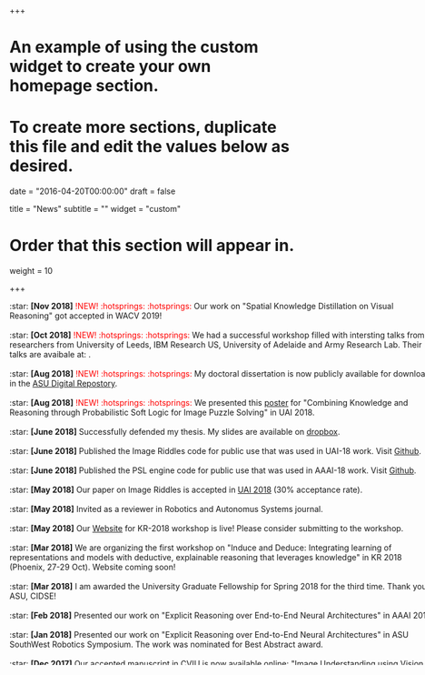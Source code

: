 +++
# An example of using the custom widget to create your own homepage section.
# To create more sections, duplicate this file and edit the values below as desired.

date = "2016-04-20T00:00:00"
draft = false

title = "News"
subtitle = ""
widget = "custom"

# Order that this section will appear in.
weight = 10

+++
<script>
    (function($){
        $(window).on("load",function(){
            $("body").mCustomScrollbar({
				theme:"inset-dark",
				scrollInertia:300,
				mouseWheel:{ enable: true }
            });
        });
    })(jQuery);
</script>

<div class="mCustomScrollbar" data-mcs-theme="inset-dark" style="height:640px;width:750px;font:25px/30px;font-face: Inherit; overflow:auto;">
:star: <span style="font-weight: bold;">[Nov 2018]</span>  <span style="color:red;"> !NEW! :hotsprings: :hotsprings:</span> Our work on "Spatial Knowledge Distillation on Visual Reasoning" got accepted in WACV 2019!
<br/><br/>
:star: <span style="font-weight: bold;">[Oct 2018]</span>  <span style="color:red;"> !NEW! :hotsprings: :hotsprings:</span> We had a successful workshop filled with intersting talks from researchers from University of Leeds, IBM Research US, University of Adelaide and Army Research Lab. Their
talks are avaibale at: <a href="https://sites.google.com/view/r2k2018/schedule"></a>.
<br/><br/>
:star: <span style="font-weight: bold;">[Aug 2018]</span>  <span style="color:red;"> !NEW! :hotsprings: :hotsprings:</span> My doctoral dissertation is now publicly available for download in the <a href="https://repository.asu.edu/items/50115">ASU Digital Repostory</a>.
<br/><br/>
:star: <span style="font-weight: bold;">[Aug 2018]</span>  <span style="color:red;"> !NEW! :hotsprings: :hotsprings:</span> We presented this <a href="https://drive.google.com/file/d/1ZwNZDw656IHWb4FLb0pcDltn9rrTHZlg/view?usp=sharing">poster</a> for "Combining Knowledge and Reasoning through Probabilistic Soft Logic for Image Puzzle Solving" in UAI 2018.
<br/><br/>
:star: <span style="font-weight: bold;">[June 2018]</span>  Successfully defended my thesis. My slides are available on <a href="https://www.dropbox.com/s/xzkr2c7r95wgkpq/PhDDefenseTalk2018.pdf?dl=0">dropbox</a>.
<br/><br/>
:star: <span style="font-weight: bold;">[June 2018]</span> Published the Image Riddles code for public use that was used in UAI-18 work. Visit <a href="https://github.com/adityaSomak/ImageRiddleSolving">Github</a>.
<br/><br/>
:star: <span style="font-weight: bold;">[June 2018]</span> Published the PSL engine code for public use that was used in AAAI-18 work. Visit <a href="https://github.com/adityaSomak/PSLQA">Github</a>.
<br/><br/>
:star: <span style="font-weight: bold;">[May 2018]</span>  Our paper on Image Riddles is accepted in <a href="http://auai.org/uai2018/index.php">UAI 2018</a> (30% acceptance rate).
<br/><br/>
:star: <span style="font-weight: bold;">[May 2018]</span>  Invited as a reviewer in Robotics and Autonomus Systems journal.
<br/><br/>
:star: <span style="font-weight: bold;">[May 2018]</span>  Our <a href="https://sites.google.com/view/r2k2018/home">Website</a> for KR-2018 workshop is live! Please consider submitting to the workshop.
<br/><br/>
:star: <span style="font-weight: bold;">[Mar 2018]</span>  We are organizing the first workshop on "Induce and Deduce: Integrating learning of representations and models with deductive, explainable reasoning that leverages knowledge" in KR 2018 (Phoenix, 27-29 Oct). Website coming soon!
<br/><br/>
:star: <span style="font-weight: bold;">[Mar 2018]</span>  I am awarded the University Graduate Fellowship for Spring 2018 for the third time. Thank you ASU, CIDSE!
<br/><br/>
:star: <span style="font-weight: bold;">[Feb 2018]</span>  Presented our work on "Explicit Reasoning over End-to-End Neural Architectures" in AAAI 2018.
<br/><br/>
:star: <span style="font-weight: bold;">[Jan 2018]</span>  Presented our work on "Explicit Reasoning over End-to-End Neural Architectures" in ASU SouthWest Robotics Symposium. The work was nominated for Best Abstract award.
<br/><br/>
:star: <span style="font-weight: bold;">[Dec 2017]</span>  Our accepted manuscript in CVIU is now available online: <a href="http://www.sciencedirect.com/science/article/pii/S1077314217302291">"Image Understanding using Vision and Reasoning through Scene Description Graph"</a>
<br/><br/>
:star: <span style="font-weight: bold;">[Dec 2017]</span>  Our work "Image Understanding using Vision and Reasoning through Scene Description Graph" has been accepted in the reputed <b>Computer Vision and Image Understanding (CVIU)</b> journal.
<br/><br/>
:star: <span style="font-weight: bold;">[Nov 2017]</span>  Our Work on Explicit Reasoning over End-To-End Neural Architectures has been accepted in <b>AAAI 2018 (Acceptance Rate: 24.5%, 933 accepted out of 3.8k)</b>.
<br/><br/>
:star: <span style="font-weight: bold;">[Nov 2017]</span>  <a href="http://www.visionandreasoning.wordpress.com">Vision and Reasoning Website</a> is live.</b>
<br/><br/>
:star: <span style="font-weight: bold;">[Oct 2017]</span>  Invited as a reviewer for The Visual Computer journal.
<br/><br/>
  :star: <span style="font-weight: bold;">[July 2017]</span>  Work on Image Riddles accepted as Extended Abstract on <a href="http://www.visionmeetscognition.org/schedule.html">Vision Meets Cognition Workshop, CVPR 2017</a>.
<br/><br/>
:star: <span style="font-weight: bold;">[May 2017]</span>  Thesis proposal accepted, and officially advanced to candidacy.
<br/><br/>
:star: <span style="font-weight: bold;">[May 2017]</span>  Joined JDE, Verisk Analytics as Cognitive Analytics and Machine Learning Research Intern, under Dr. Maneesh Singh, Director, JDE, Cognitive Analytics.
<br/><br/>
:star: <span style="font-weight: bold;">[May 2017]</span> Unofficially a Ph.D. Candidate, after successfully defending my proposal on "Knowledge and Reasoning in Image Understanding".
<br/><br/>
:star: <span style="font-weight: bold;">[May 2017]</span> Invited as a <a href="https://ijcai-17.org/program-committee.html">review-assistant for IJCAI 2017</a>.
<br/><br/>
:star: <span style="font-weight: bold;">[March 2017]</span>   Awarded University Graduate Fellowship for Spring 2017 from ASU, for the third time.
<br/><br/>
:star: <span style="font-weight: bold;">[Feb 2017]</span>  Attended AAAI-2017 (DC and the main Conference). Great to know that people are interested in Vision and Reasoning approaches. Here is the <a href="https://sites.google.com/site/somakaditya86/IJCAI_poster_vertical.pdf">poster</a> I presented at the main conference.
<br/>
</div>
